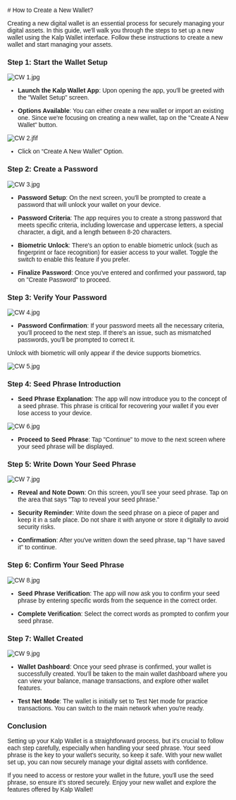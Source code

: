 <style>  body { font-family: "Source Sans 3", sans-serif!important; }</style>
<link href="https://fonts.googleapis.com/css2?family=Source+Sans+3:ital,wght@0,200..900;1,200..900&display=swap" rel="stylesheet">    
<link rel="stylesheet" href="https://fonts.googleapis.com/icon?family=Material+Icons">
# How to Create a New Wallet?

Creating a new digital wallet is an essential process for securely managing your digital assets. In this guide, we'll walk you through the steps to set up a new wallet using the Kalp Wallet interface. Follow these instructions to create a new wallet and start managing your assets.

### Step 1: Start the Wallet Setup

![CW 1.jpg](https://docs-images-kalp-studio.s3.ap-south-1.amazonaws.com/Kalp+Wallet+Mobile/1.+How+to+create+a+new+wallet/CW+1.jpg)

-   **Launch the Kalp Wallet App**: Upon opening the app, you'll be greeted with the "Wallet Setup" screen.
    
-   **Options Available**: You can either create a new wallet or import an existing one. Since we're focusing on creating a new wallet, tap on the "Create A New Wallet" button.
    

![CW 2.jfif](https://docs-images-kalp-studio.s3.ap-south-1.amazonaws.com/Kalp+Wallet+Mobile/1.+How+to+create+a+new+wallet/CW+2.jpg)

-   Click on “Create A New Wallet” Option.
    

### Step 2: Create a Password

![CW 3.jpg](https://docs-images-kalp-studio.s3.ap-south-1.amazonaws.com/Kalp+Wallet+Mobile/1.+How+to+create+a+new+wallet/CW+3.jpg)

-   **Password Setup**: On the next screen, you'll be prompted to create a password that will unlock your wallet on your device.
    
-   **Password Criteria**: The app requires you to create a strong password that meets specific criteria, including lowercase and uppercase letters, a special character, a digit, and a length between 8-20 characters.
    
-   **Biometric Unlock**: There's an option to enable biometric unlock (such as fingerprint or face recognition) for easier access to your wallet. Toggle the switch to enable this feature if you prefer.
    
-   **Finalize Password**: Once you've entered and confirmed your password, tap on "Create Password" to proceed.
    

### Step 3: Verify Your Password

![CW 4.jpg](https://docs-images-kalp-studio.s3.ap-south-1.amazonaws.com/Kalp+Wallet+Mobile/1.+How+to+create+a+new+wallet/CW+4.jpg)

-   **Password Confirmation**: If your password meets all the necessary criteria, you’ll proceed to the next step. If there's an issue, such as mismatched passwords, you'll be prompted to correct it.
    

Unlock with biometric will only appear if the device supports biometrics.

![CW 5.jpg](https://docs-images-kalp-studio.s3.ap-south-1.amazonaws.com/Kalp+Wallet+Mobile/1.+How+to+create+a+new+wallet/CW+5.jpg)

### Step 4: Seed Phrase Introduction

-   **Seed Phrase Explanation**: The app will now introduce you to the concept of a seed phrase. This phrase is critical for recovering your wallet if you ever lose access to your device.

![CW 6.jpg](https://docs-images-kalp-studio.s3.ap-south-1.amazonaws.com/Kalp+Wallet+Mobile/1.+How+to+create+a+new+wallet/CW+6.jpg)

-   **Proceed to Seed Phrase**: Tap "Continue" to move to the next screen where your seed phrase will be displayed.
    

### Step 5: Write Down Your Seed Phrase

![CW 7.jpg](https://docs-images-kalp-studio.s3.ap-south-1.amazonaws.com/Kalp+Wallet+Mobile/1.+How+to+create+a+new+wallet/CW+7.jpg)

-   **Reveal and Note Down**: On this screen, you’ll see your seed phrase. Tap on the area that says "Tap to reveal your seed phrase."
    
-   **Security Reminder**: Write down the seed phrase on a piece of paper and keep it in a safe place. Do not share it with anyone or store it digitally to avoid security risks.
    
-   **Confirmation**: After you've written down the seed phrase, tap "I have saved it" to continue.
    

### Step 6: Confirm Your Seed Phrase

![CW 8.jpg](https://docs-images-kalp-studio.s3.ap-south-1.amazonaws.com/Kalp+Wallet+Mobile/1.+How+to+create+a+new+wallet/CW+8.jpg)

-   **Seed Phrase Verification**: The app will now ask you to confirm your seed phrase by entering specific words from the sequence in the correct order.
    
-   **Complete Verification**: Select the correct words as prompted to confirm your seed phrase.
    

### Step 7: Wallet Created

![CW 9.jpg](https://docs-images-kalp-studio.s3.ap-south-1.amazonaws.com/Kalp+Wallet+Mobile/1.+How+to+create+a+new+wallet/CW+9.jpg)

-   **Wallet Dashboard**: Once your seed phrase is confirmed, your wallet is successfully created. You’ll be taken to the main wallet dashboard where you can view your balance, manage transactions, and explore other wallet features.
    
-   **Test Net Mode**: The wallet is initially set to Test Net mode for practice transactions. You can switch to the main network when you're ready.
    

### Conclusion

Setting up your Kalp Wallet is a straightforward process, but it's crucial to follow each step carefully, especially when handling your seed phrase. Your seed phrase is the key to your wallet's security, so keep it safe. With your new wallet set up, you can now securely manage your digital assets with confidence.

If you need to access or restore your wallet in the future, you'll use the seed phrase, so ensure it's stored securely. Enjoy your new wallet and explore the features offered by Kalp Wallet!